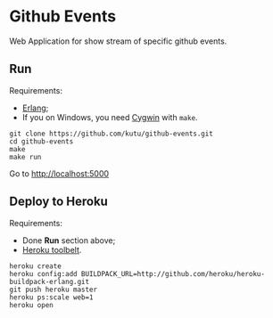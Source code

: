 # Github Events

Web Application for show stream of specific github events.

## Run

Requirements:

* [Erlang](http://www.erlang.org/download.html);
* If you on Windows, you need [Cygwin](http://www.cygwin.com/install.html) with `make`.

```
git clone https://github.com/kutu/github-events.git
cd github-events
make
make run
```

Go to [http://localhost:5000](http://localhost:5000)

## Deploy to Heroku

Requirements:

* Done __Run__ section above;
* [Heroku toolbelt](https://toolbelt.heroku.com/).

```
heroku create
heroku config:add BUILDPACK_URL=http://github.com/heroku/heroku-buildpack-erlang.git
git push heroku master
heroku ps:scale web=1
heroku open
```
